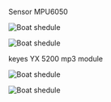 Sensor MPU6050

![Boat shedule](images/1.HEIC)

![Boat shedule](images/2.HEIC)

keyes YX 5200 mp3 module

![Boat shedule](images/3.HEIC)

![Boat shedule](images/4.HEIC)